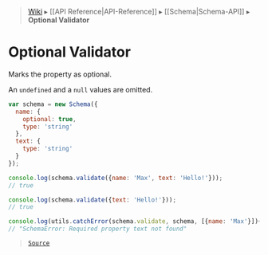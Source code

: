 > [Wiki](Home) ▸ [[API Reference|API-Reference]] ▸ [[Schema|Schema-API]] ▸ **Optional Validator**

# Optional Validator

Marks the property as optional.

An `undefined` and a `null` values are omitted.

```javascript
var schema = new Schema({
  name: {
    optional: true,
    type: 'string'
  },
  text: {
    type: 'string'
  }
});

console.log(schema.validate({name: 'Max', text: 'Hello!'}));
// true

console.log(schema.validate({text: 'Hello!'}));
// true

console.log(utils.catchError(schema.validate, schema, [{name: 'Max'}])+'');
// "SchemaError: Required property text not found"
```

> [`Source`](/Neft-io/neft/blob/2aaed99455b1ed473d23e1aec13cd859d63d5b3b/src/schema/validators/optional.litcoffee#optional-validator)


